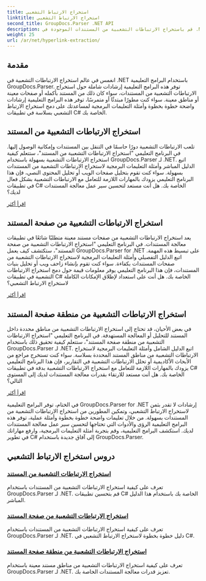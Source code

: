 ```yaml
---
title: استخراج الارتباط التشعبي
linktitle: استخراج الارتباط التشعبي
second_title: GroupDocs.Parser .NET API
description: قم باستخراج الارتباطات التشعبية من المستندات الموجودة في .NET بسهولة باستخدام GroupDocs.Parser. قم بتحسين تطبيقات C# الخاصة بك باستخدام أدلة خطوة بخطوة لاستخراج الارتباط التشعبي.
weight: 25
url: /ar/net/hyperlink-extraction/
---
```

## مقدمة

انغمس في عالم استخراج الارتباطات التشعبية في .NET باستخدام البرامج التعليمية GroupDocs.Parser. توفر هذه البرامج التعليمية إرشادات شاملة حول استخراج الارتباطات التشعبية من المستندات، سواء كان ذلك من المستند بأكمله أو صفحات معينة أو مناطق معينة. سواء كنت مطورًا مبتدئًا أو متمرسًا، توفر هذه البرامج التعليمية إرشادات واضحة خطوة بخطوة وأمثلة التعليمات البرمجية لمساعدتك على دمج استخراج الارتباط التشعبي بسلاسة في تطبيقات C# الخاصة بك.

## استخراج الارتباطات التشعبية من المستند

تلعب الارتباطات التشعبية دورًا حاسمًا في التنقل بين المستندات وإمكانية الوصول إليها. في البرنامج التعليمي "استخراج الارتباطات التشعبية من المستند"، ستتعلم كيفية استخراج الارتباطات التشعبية بسهولة باستخدام GroupDocs.Parser لـ .NET. اتبع الدليل المباشر وأمثلة التعليمات البرمجية لاستخراج الارتباطات التشعبية من المستندات بسهولة. سواء كنت تقوم بتحليل صفحات الويب أو تحليل المحتوى النصي، فإن هذا البرنامج التعليمي يزودك بالمهارات اللازمة للتعامل مع الارتباطات التشعبية بشكل فعال في تطبيقات C# الخاصة بك. هل أنت مستعد لتحسين سير عمل معالجة المستندات لديك؟

[اقرأ أكثر](./extract-hyperlinks-from-document/)

## استخراج الارتباطات التشعبية من صفحة المستند

يعد استخراج الارتباطات التشعبية من صفحات مستند معينة متطلبًا شائعًا في تطبيقات معالجة المستندات. في البرنامج التعليمي "استخراج الارتباطات التشعبية من صفحة المستند"، ستكتشف كيف يعمل GroupDocs.Parser for .NET على تبسيط هذه المهمة. اتبع الدليل التفصيلي وأمثلة التعليمات البرمجية لاستخراج الارتباطات التشعبية من صفحات المستندات بكفاءة. سواء كنت تقوم بإنشاء زاحف ويب أو تحليل بنيات المستندات، فإن هذا البرنامج التعليمي يوفر معلومات قيمة حول دمج استخراج الارتباطات التشعبية في تطبيقات C# الخاصة بك. هل أنت على استعداد لإطلاق الإمكانات الكاملة لاستخراج الارتباط التشعبي؟

[اقرأ أكثر](./extract-hyperlinks-from-document-page/)

## استخراج الارتباطات التشعبية من منطقة صفحة المستند

في بعض الأحيان، قد تحتاج إلى استخراج الارتباطات التشعبية من مناطق محددة داخل المستند للتحليل أو المعالجة المستهدفة. في البرنامج التعليمي "استخراج الارتباطات التشعبية من منطقة صفحة المستند"، ستتعلم كيفية تحقيق ذلك باستخدام GroupDocs.Parser لـ .NET. اتبع الدليل الشامل وأمثلة التعليمات البرمجية لاستخراج الارتباطات التشعبية من مناطق المستند المحددة بسلاسة. سواء كنت تستخرج مراجع من الأبحاث الأكاديمية أو تحلل الارتباطات التشعبية في التقارير، فإن هذا البرنامج التعليمي يزودك بالمهارات اللازمة للتعامل مع استخراج الارتباطات التشعبية بدقة في تطبيقات C# الخاصة بك. هل أنت مستعد للارتقاء بقدرات معالجة المستندات لديك إلى المستوى التالي؟

[اقرأ أكثر](./extract-hyperlinks-from-document-page-area/)

في الختام، توفر البرامج التعليمية GroupDocs.Parser for .NET إرشادات لا تقدر بثمن لاستخراج الارتباط التشعبي، وتمكين المطورين من استخراج الارتباطات التشعبية من المستندات بسهولة. من خلال تعليمات واضحة خطوة بخطوة وأمثلة عملية، توفر هذه البرامج التعليمية الرؤى والأدوات التي تحتاجها لتحسين سير عمل معالجة المستندات لديك. استكشف البرامج التعليمية، وقم بتجربة أمثلة التعليمات البرمجية، وارفع مهاراتك في تطوير C# إلى آفاق جديدة باستخدام GroupDocs.Parser.
## دروس استخراج الارتباط التشعبي
### [استخراج الارتباطات التشعبية من المستند](./extract-hyperlinks-from-document/)
تعرف على كيفية استخراج الارتباطات التشعبية من المستندات باستخدام GroupDocs.Parser لـ .NET. قم بتحسين تطبيقات C# الخاصة بك باستخدام هذا الدليل المباشر.
### [استخراج الارتباطات التشعبية من صفحة المستند](./extract-hyperlinks-from-document-page/)
تعرف على كيفية استخراج الارتباطات التشعبية من المستندات باستخدام GroupDocs.Parser لـ .NET. دليل خطوة بخطوة لاستخراج الارتباط التشعبي في C#.
### [استخراج الارتباطات التشعبية من منطقة صفحة المستند](./extract-hyperlinks-from-document-page-area/)
تعرف على كيفية استخراج الارتباطات التشعبية من مناطق مستند معينة باستخدام GroupDocs.Parser لـ .NET. تعزيز قدرات معالجة المستندات الخاصة بك.